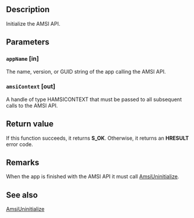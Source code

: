## Description

Initialize the AMSI API.

## Parameters

### `appName` [in]

The name, version, or GUID string of the app calling the AMSI API.

### `amsiContext` [out]

A handle of type HAMSICONTEXT that must be passed to all subsequent calls to the AMSI API.

## Return value

If this function succeeds, it returns **S_OK**. Otherwise, it returns an **HRESULT** error code.

## Remarks

When the app is finished with the AMSI API it must call [AmsiUninitialize](https://learn.microsoft.com/windows/desktop/api/amsi/nf-amsi-amsiuninitialize).

## See also

[AmsiUninitialize](https://learn.microsoft.com/windows/desktop/api/amsi/nf-amsi-amsiuninitialize)